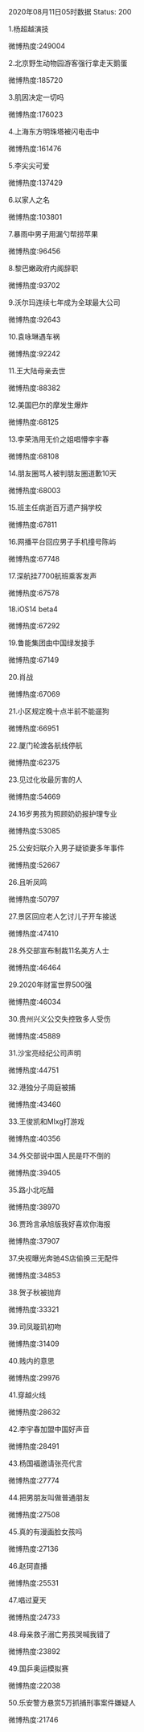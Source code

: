 2020年08月11日05时数据
Status: 200

1.杨超越演技

微博热度:249004

2.北京野生动物园游客强行拿走天鹅蛋

微博热度:185720

3.肌因决定一切吗

微博热度:176023

4.上海东方明珠塔被闪电击中

微博热度:161476

5.李尖尖可爱

微博热度:137429

6.以家人之名

微博热度:103801

7.暴雨中男子用漏勺帮捞苹果

微博热度:96456

8.黎巴嫩政府内阁辞职

微博热度:93702

9.沃尔玛连续七年成为全球最大公司

微博热度:92643

10.袁咏琳遇车祸

微博热度:92242

11.王大陆母亲去世

微博热度:88382

12.美国巴尔的摩发生爆炸

微博热度:68125

13.李荣浩用无价之姐唱懵李宇春

微博热度:68108

14.朋友圈骂人被判朋友圈道歉10天

微博热度:68003

15.班主任病逝百万遗产捐学校

微博热度:67811

16.网播平台回应男子手机撞号陈屿

微博热度:67748

17.深航挂7700航班乘客发声

微博热度:67578

18.iOS14 beta4

微博热度:67292

19.鲁能集团由中国绿发接手

微博热度:67149

20.肖战

微博热度:67069

21.小区规定晚十点半前不能遛狗

微博热度:66951

22.厦门轮渡各航线停航

微博热度:62375

23.见过化妆最厉害的人

微博热度:54669

24.16岁男孩为照顾奶奶报护理专业

微博热度:53085

25.公安妇联介入男子疑锁妻多年事件

微博热度:52667

26.且听凤鸣

微博热度:50797

27.景区回应老人乞讨儿子开车接送

微博热度:47410

28.外交部宣布制裁11名美方人士

微博热度:46464

29.2020年财富世界500强

微博热度:46034

30.贵州兴义公交失控致多人受伤

微博热度:45889

31.沙宝亮经纪公司声明

微博热度:44751

32.港独分子周庭被捕

微博热度:43460

33.王俊凯和Mlxg打游戏

微博热度:40356

34.外交部说中国人民是吓不倒的

微博热度:39405

35.路小北吃醋

微博热度:38970

36.贾玲言承旭版我好喜欢你海报

微博热度:37907

37.央视曝光奔驰4S店偷换三无配件

微博热度:34853

38.贺子秋被抛弃

微博热度:33321

39.司凤璇玑初吻

微博热度:31409

40.贱内的意思

微博热度:29976

41.穿越火线

微博热度:28632

42.李宇春加盟中国好声音

微博热度:28491

43.杨国福邀请张亮代言

微博热度:27774

44.把男朋友叫做普通朋友

微博热度:27508

45.真的有漫画脸女孩吗

微博热度:27136

46.赵珂直播

微博热度:25531

47.唱过夏天

微博热度:24733

48.母亲救子溺亡男孩哭喊我错了

微博热度:23892

49.国乒奥运模拟赛

微博热度:22038

50.乐安警方悬赏5万抓捕刑事案件嫌疑人

微博热度:21746

